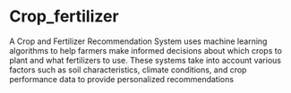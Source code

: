 # Crop_fertilizer
A Crop and Fertilizer Recommendation System uses machine learning algorithms to help farmers make informed decisions about which crops to plant and what fertilizers to use. These systems take into account various factors such as soil characteristics, climate conditions, and crop performance data to provide personalized recommendations
